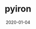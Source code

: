 ---
title: pyiron
layout: home
modal-id: 4
date: 2020-01-04
img: img/portfolio/pyiron.png
alt: image-alt
action: <a href="https://pyiron.org">Visit the site</a>
category: Web Development
description: pyiron is an integrated development environment (IDE) for computational materials science. I built the pyiron website in jekyll (like this site!) and have written a few submodules for the code.
---